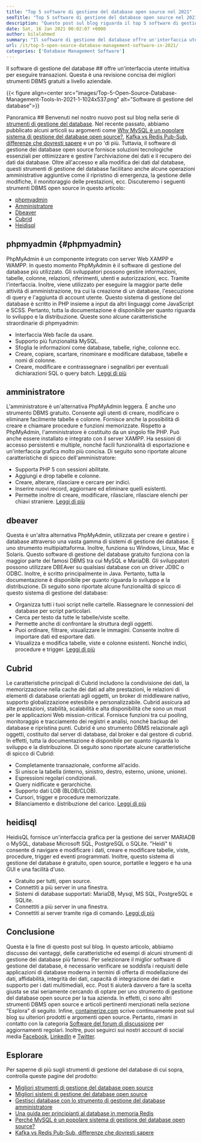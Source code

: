 ```yaml
---
title: "Top 5 software di gestione del database open source nel 2021" 
seoTitle: "Top 5 software di gestione del database open source nel 2021" 
description: "Questo post sul blog riguarda il top 5 software di gestione del database Open-Oshing e Open-Source. Questi sono Phpmyadmin, amministratore, dbeaver, cubrid e heidisql." 
date: Sat, 16 Jan 2021 00:02:07 +0000
author: bilalahmed
summary: "Il software di gestione del database offre un'interfaccia utente intuitiva per eseguire transazioni. Questa è una revisione concisa dei migliori strumenti DBMS gratuiti a livello aziendale." 
url: /it/top-5-open-source-database-management-software-in-2021/
categories: ['Database Management Software']
---
```


Il software di gestione del database ## offre un'interfaccia utente intuitiva per eseguire transazioni. Questa è una revisione concisa dei migliori strumenti DBMS gratuiti a livello aziendale.

{{< figure align=center src="images/Top-5-Open-Source-Database-Management-Tools-In-2021-1-1024x537.png" alt="Software di gestione del database">}}


Panoramica ##
Benvenuti nel nostro nuovo post sul blog nella serie di [strumenti di gestione del database][1]. Nel recente passato, abbiamo pubblicato alcuni articoli su argomenti come [Why MySQL è un popolare sistema di gestione del database open source?][2], [Kafka vs Redis Pub-Sub, differenze che dovresti sapere][3] e un po 'di più. Tuttavia, il software di gestione dei database open source fornisce soluzioni tecnologiche essenziali per ottimizzare e gestire l'archiviazione dei dati e il recupero dei dati dai database. Oltre all'accesso e alla modifica dei dati dal database, questi strumenti di gestione del database facilitano anche alcune operazioni amministrative aggiuntive come il ripristino di emergenza, la gestione delle modifiche, il monitoraggio delle prestazioni, ecc.
Discuteremo i seguenti strumenti DBMS open source in questo articolo:
  * [phpmyadmin][4]
  * [Amministratore][5]
  * [Dbeaver][6]
  * [Cubrid][7]
  * [Heidisql][8]

## phpmyadmin   {#phpmyadmin}
PhpMyAdmin è un componente integrato con server Web XAMPP e WAMPP. In questo momento PhpMyAdmin è il software di gestione del database più utilizzato. Gli sviluppatori possono gestire informazioni, tabelle, colonne, relazioni, riferimenti, utenti e autorizzazioni, ecc. Tramite l'interfaccia. Inoltre, viene utilizzato per eseguire la maggior parte delle attività di amministrazione, tra cui la creazione di un database, l'esecuzione di query e l'aggiunta di account utente. Questo sistema di gestione del database è scritto in PHP insieme a input da altri linguaggi come JavaScript e SCSS. Pertanto, tutta la documentazione è disponibile per quanto riguarda lo sviluppo e la distribuzione. Queste sono alcune caratteristiche straordinarie di phpmyadmin:
  * Interfaccia Web facile da usare.
  * Supporto più funzionalità MySQL.
  * Sfoglia le informazioni come database, tabelle, righe, colonne ecc.
  * Creare, copiare, scartare, rinominare e modificare database, tabelle e nomi di colonne.
  * Creare, modificare e contrassegnare i segnalibri per eventuali dichiarazioni SQL o query batch.
[Leggi di più][9]

## amministratore
L'amministratore è un'alternativa PhpMyAdmin leggera. È anche uno strumento DBMS gratuito. Consente agli utenti di creare, modificare o eliminare facilmente tabelle e colonne. Fornisce anche la possibilità di creare e chiamare procedure e funzioni memorizzate. Rispetto a PhpMyAdmin, l'amministratore è costituito da un singolo file PHP. Può anche essere installato e integrato con il server XAMPP. Ha sessioni di accesso persistenti e multiple, nonché facili funzionalità di esportazione e un'interfaccia grafica molto più concisa. Di seguito sono riportate alcune caratteristiche di spicco dell'amministratore:
  * Supporta PHP 5 con sessioni abilitate.
  * Aggiungi e drop tabelle e colonne.
  * Creare, alterare, rilasciare e cercare per indici.
  * Inserire nuovi record, aggiornare ed eliminare quelli esistenti.
  * Permette inoltre di creare, modificare, rilasciare, rilasciare elenchi per chiavi straniere.
[Leggi di più][10]

## dbeaver
Questa è un'altra alternativa PhpMyAdmin, utilizzata per creare e gestire i database attraverso una vasta gamma di sistemi di gestione dei database. È uno strumento multipiattaforma. Inoltre, funziona su Windows, Linux, Mac e Solaris. Questo software di gestione del database gratuito funziona con la maggior parte dei famosi DBMS tra cui MySQL e MariaDB. Gli sviluppatori possono utilizzare DBEAver su qualsiasi database con un driver JDBC o ODBC. Inoltre, è scritto principalmente in Java. Pertanto, tutta la documentazione è disponibile per quanto riguarda lo sviluppo e la distribuzione. Di seguito sono riportate alcune funzionalità di spicco di questo sistema di gestione del database:
  * Organizza tutti i tuoi script nelle cartelle. Riassegnare le connessioni del database per script particolari.
  * Cerca per testo da tutte le tabelle/viste scelte.
  * Permette anche di confrontare la struttura degli oggetti.
  * Puoi ordinare, filtrare, visualizzare le immagini. Consente inoltre di importare dati ed esportare dati.
  * Visualizza e modifica tabelle, viste e colonne esistenti. Nonché indici, procedure e trigger.
[Leggi di più][11]

## Cubrid
Le caratteristiche principali di Cubrid includono la condivisione dei dati, la memorizzazione nella cache dei dati ad alte prestazioni, le relazioni di elementi di database orientati agli oggetti, un broker di middleware nativo, supporto globalizzazione estesibile e personalizzabile. Cubrid assicura ad alte prestazioni, stabilità, scalabilità e alta disponibilità che sono un must per le applicazioni Web mission-critical. Fornisce funzioni tra cui pooling, monitoraggio e tracciamento dei registri e analisi, nonché backup del database e ripristina punti. Cubrid è uno strumento DBMS relazionale agli oggetti, costituito dal server di database, dal broker e dal gestore di cubrid. In effetti, tutta la documentazione è disponibile per quanto riguarda lo sviluppo e la distribuzione. Di seguito sono riportate alcune caratteristiche di spicco di Cubrid:
  * Completamente transazionale, conforme all'acido.
  * Si unisce la tabella (interno, sinistro, destro, esterno, unione, unione).
  * Espressioni regolari condizionali.
  * Query nidificate e gerarchiche.
  * Supporto dati LOB (BLOB/CLOB).
  * Cursori, trigger e procedure memorizzate.
  * Bilanciamento e distribuzione del carico.
[Leggi di più][12]

## heidisql
HeidisQL fornisce un'interfaccia grafica per la gestione dei server MARIADB o MySQL, database Microsoft SQL, PostgreSQL o SQLite. "Heidi" ti consente di navigare e modificare i dati, creare e modificare tabelle, viste, procedure, trigger ed eventi programmati. Inoltre, questo sistema di gestione del database è gratuito, open source, portatile e leggero e ha una GUI e una facilità d'uso.
  * Gratuito per tutti, open source.
  * Connettiti a più server in una finestra.
  * Sistemi di database supportati: MariaDB, Mysql, MS SQL, PostgreSQL e SQLite.
  * Connettiti a più server in una finestra.
  * Connettiti ai server tramite riga di comando.
[Leggi di più][13]

## Conclusione
Questa è la fine di questo post sul blog. In questo articolo, abbiamo discusso dei vantaggi, delle caratteristiche ed esempi di alcuni strumenti di gestione dei database più famosi. Per selezionare il miglior software di gestione del database, è necessario verificare se soddisfa i requisiti delle applicazioni di database moderna in termini di offerta di modellazione dei dati, affidabilità, integrità dei dati, capacità di integrazione dei dati e supporto per i dati multimediali, ecc. Post ti aiuterà davvero a fare la scelta giusta se stai seriamente cercando di optare per uno strumento di gestione del database open source per la tua azienda. In effetti, ci sono altri strumenti DBMS open source e articoli pertinenti menzionati nella sezione "Esplora" di seguito.
Infine, [containerize.com][14] scrive continuamente post sul blog su ulteriori prodotti e argomenti open source. Pertanto, rimani in contatto con la categoria [Software del forum di discussione][15] per aggiornamenti regolari. Inoltre, puoi seguirci sui nostri account di social media [Facebook][16], [LinkedIn][17] e [Twitter][18].

## Esplorare
Per saperne di più sugli strumenti di gestione del database di cui sopra, controlla queste pagine del prodotto:
  * [Migliori strumenti di gestione del database open source][1]
  * [Migliori sistemi di gestione del database open source][19]
  * [Gestisci database con lo strumento di gestione del database amministratore][20]
  * [Una guida per principianti al database in memoria Redis][21]
  * [Perché MySQL è un popolare sistema di gestione del database open source?][2]
  * [Kafka vs Redis Pub-Sub, differenze che dovresti sapere][3]

  
[1]: https://products.containerize.com/database-management/
[2]: https://blog.containerize.com/2021/02/18/why-mysql-is-a-popular-open-source-database-management-system/
[3]: https://blog.containerize.com/database-management-software/kafka-vs-redis-pub-sub-differences-which-you-should-know/
[4]: #phpmyadmin
[5]: #adminer
[6]: #dbeaver
[7]: #cubrid
[8]: #heidisql
[9]: https://products.containerize.com/database-management/phpmyadmin
[10]: https://products.containerize.com/database-management/adminer
[11]: https://products.containerize.com/database-management/dbeaver
[12]: https://products.containerize.com/database-management/cubrid
[13]: https://products.containerize.com/database-management/heidisql
[14]: https://www.containerize.com/
[15]: https://products.containerize.com/discussion-forum/
[16]: https://web.facebook.com/containerize
[17]: https://www.linkedin.com/company/containerize/
[18]: https://twitter.com/containerize_co
[19]: https://products.containerize.com/database-management-system
[20]: https://blog.containerize.com/2021/03/05/manage-databases-with-adminer-database-management-tool/
[21]: https://blog.containerize.com/database-management-software/a-beginners-guide-to-redis-in-memory-database/
